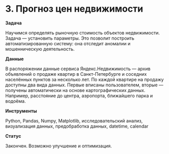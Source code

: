 # 3. Прогноз цен недвижимости

**Задача**

Научимся определять рыночную стоимость объектов недвижимости. Задача — установить параметры. Это позволит построить автоматизированную систему: она отследит аномалии и мошенническую деятельность.


**Данные**

В распоряжении данные сервиса Яндекс.Недвижимость — архив объявлений о продаже квартир в Санкт-Петербурге и соседних населённых пунктов за несколько лет. 
По каждой квартире на продажу доступны два вида данных. Первые вписаны пользователем, вторые — получены автоматически на основе картографических данных. Например, расстояние до центра, аэропорта, ближайшего парка и водоёма.

**Инструменты**

Python, Pandas, Numpy, Matplotlib, исследовательский анализ, визуализация данных, предобработка данных, datetime, calendar

**Статус**

Закончен. Возможно улучшение и оптимизация.